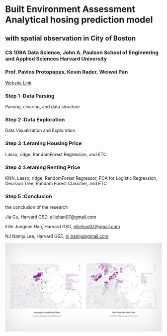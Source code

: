 # Built Environment Assessment Analytical hosing prediction model
## with spatial observation in City of Boston
### CS 109A Data Science, John A. Paulson School of Engineering and Applied Sciences Harvard University

### Prof. Pavlos Protopapas, Kevin Rader, Weiwei Pan

[Website Link](http://www.njstudio.co.kr/main/project/2016_HarvardCS109_DataScience)

### Step 1 :Data Parsing
Parsing, clearing, and data structure

### Step 2 :Data Exploration
Data Visualization and Exploration

### Step 3 :Leraning Housing Price
Lasso, ridge, RandomForest Regression, and ETC

### Step 4 :Leraning Renting Price
KNN, Lasso, ridge, RandomForest Regressor, PCA for Logistic Regression, Decision Tree, Random Forest Classifier, and ETC

### Step 5 :Conclusion
the conclusion of the research

Jia Gu, Harvard GSD, elliehan07@gmail.com

Eille Jungmin Han, Harvard GSD, elliehan07@gmail.com

NJ Namju Lee, Harvard GSD, nj.namju@gmail.com

[![YouTube ](/img/v1.jpg)](https://www.youtube.com/watch?v=ZpAj1VmqusY&feature=youtu.be)



